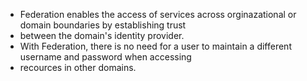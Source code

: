 - Federation enables the access of services across orginazational or domain boundaries by establishing trust
- between the domain's identity provider.
- With Federation, there is no need for a user to maintain a different username and password when accessing
- recources in other domains.
